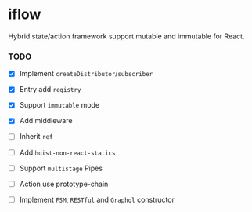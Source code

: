 # iflow
Hybrid state/action framework support mutable and immutable for React.

### TODO
- [x] Implement `createDistributor`/`subscriber`
- [x] Entry add `registry`
- [x] Support `immutable` mode
- [x] Add middleware
- [ ] Inherit `ref`
- [ ] Add `hoist-non-react-statics`

- [ ] Support `multistage` Pipes
- [ ] Action use prototype-chain
- [ ] Implement `FSM`, `RESTful` and `Graphql` constructor
